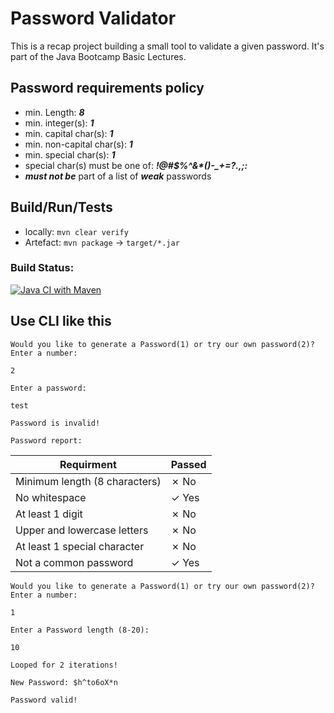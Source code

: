 # Password Validator

This is a recap project building a small tool to validate a given password. It's part of the Java Bootcamp Basic
Lectures.

## Password requirements policy

- min. Length: ***8***
- min. integer(s): ***1***
- min. capital char(s): ***1***
- min. non-capital char(s): ***1***
- min. special char(s): ***1***
- special char(s) must be one of: ***!@#$%^&\*()-_+=?.,;:***
- ***must not be*** part of a list of ***weak*** passwords

## Build/Run/Tests

- locally: `mvn clear verify`
- Artefact: `mvn package` -> `target/*.jar`

### Build Status:

[![Java CI with Maven](https://github.com/JanPSchwarz/Java-Recap1-Java-Basics--PasswordValidator/actions/workflows/maven.yml/badge.svg)](https://github.com/JanPSchwarz/Java-Recap1-Java-Basics--PasswordValidator/actions/workflows/maven.yml)

## Use CLI like this

`Would you like to generate a Password(1) or try our own password(2)? Enter a number:`

`2`

`Enter a password:`

`test`

`Password is invalid!`

`Password report:`

| Requirment                    | Passed |
|-------------------------------|--------|
| Minimum length (8 characters) | ✗ No   |
| No whitespace                 | ✓ Yes  |
| At least 1 digit              | ✗ No   |
| Upper and lowercase letters   | ✗ No   |
| At least 1 special character  | ✗ No   |
| Not a common password         | ✓ Yes  |

`Would you like to generate a Password(1) or try our own password(2)? Enter a number:`

`1`

`Enter a Password length (8-20):`

`10`

`Looped for 2 iterations!`

`New Password: $h^to6oX*n`

`Password valid!`